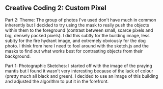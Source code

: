 ## Creative Coding 2: Custom Pixel

Part 2: Theme:
The group of photos I've used don't have much in common inherently but I decided to try using the mask to really push the objects within them to the foreground (contrast between small, scarce pixels and big, densely packed pixels). I did this subtly for the building image, less sublty for the fire hydrant image, and extremely obviously for the dog photo. I think from here I need to fool around with the sketch.js and the masks to find out what works best for contrasting objects from their background.

Part 1: Photographic Sketches:
I started off with the image of the praying mantis but I found it wasn't very interesting because of the lack of colour (pretty much all black and green). I decided to use an image of this building and adjusted the algorithm to put it in the forefront.
